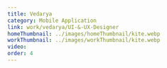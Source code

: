 ```yaml
---
title: Vedarya
category: Mobile Application
link: work/vedarya/UI-&-UX-Designer
homeThumbnail: ../images/homeThumbnail/kite.webp
workThumbnail: ../images/workThumbnail/kite.webp
video:
order: 4
---
```

